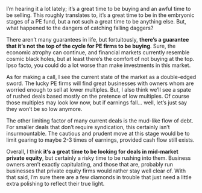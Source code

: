 <p>I&#8217;m hearing it a lot lately; it&#8217;s a great time to be buying and an awful time to be selling. This roughly translates to, it&#8217;s a great time to be in the embryonic stages of a PE fund, but a not such a great time to be anything else. But, what happened to the dangers of catching falling daggers?</p><p>There aren&#8217;t many guarantees in life, but fortuitously, <strong>there&#8217;s a guarantee that it&#8217;s not the top of the cycle for PE firms to be buying</strong>. Sure, the economic atrophy can continue, and financial markets currently resemble cosmic black holes, but at least there&#8217;s the comfort of not buying at the top. Ipso facto, you could do a lot worse than make investments in this market.</p><p>As for making a call, I see the current state of the market as a double-edged sword. The lucky PE firms will find great businesses with owners whom are worried enough to sell at lower multiples. But, I also think we&#8217;ll see a spate of rushed deals based mostly on the pretence of low multiples. Of course those multiples may look low now, but if earnings fall&#8230; well, let&#8217;s just say they won&#8217;t be so low anymore.</p><p>The other limiting factor of many current deals is the mud-like flow of debt. For smaller deals that don&#8217;t require syndication, this certainly isn&#8217;t insurmountable. The cautious and prudent move at this stage would be to limit gearing to maybe 2-3 times of earnings, provided cash flow still exists.</p><p>Overall, I think <strong>it&#8217;s a great time to be looking for deals in mid-market private equity</strong>, but certainly a risky time to be rushing into them. Business owners aren&#8217;t exactly capitulating, and those that are, probably run businesses that private equity firms would rather stay well clear of. With that said, I&#8217;m sure there are a few diamonds in trouble that just need a little extra polishing to reflect their true light.</p>
